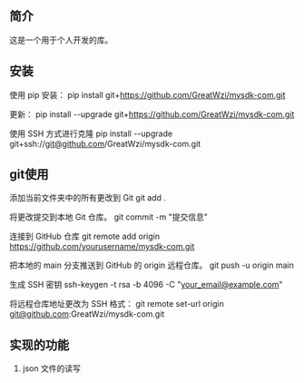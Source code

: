 ## 简介
这是一个用于个人开发的库。

## 安装
使用 pip 安装：
pip install git+https://github.com/GreatWzi/mysdk-com.git

更新：
pip install --upgrade git+https://github.com/GreatWzi/mysdk-com.git

使用 SSH 方式进行克隆
pip install --upgrade git+ssh://git@github.com/GreatWzi/mysdk-com.git

## git使用
添加当前文件夹中的所有更改到 Git
git add .

将更改提交到本地 Git 仓库。
git commit -m "提交信息"

连接到 GitHub 仓库
git remote add origin https://github.com/yourusername/mysdk-com.git

把本地的 main 分支推送到 GitHub 的 origin 远程仓库。
git push -u origin main

生成 SSH 密钥
ssh-keygen -t rsa -b 4096 -C "your_email@example.com"

将远程仓库地址更改为 SSH 格式：
git remote set-url origin git@github.com:GreatWzi/mysdk-com.git


## 实现的功能
1. json 文件的读写